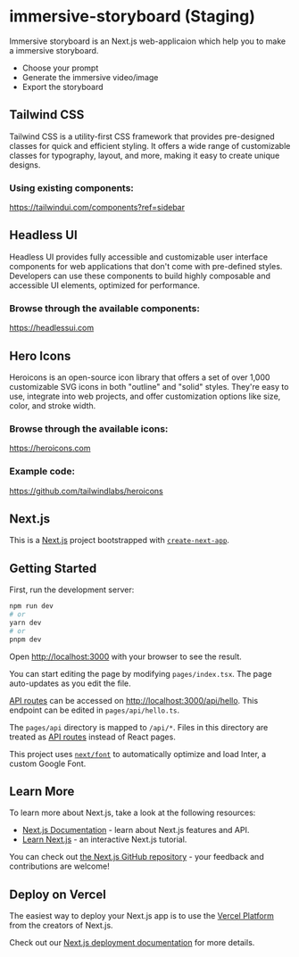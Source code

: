 # immersive-storyboard (Staging)

Immersive storyboard is an Next.js web-applicaion which help you to make a immersive storyboard.

* Choose your prompt
* Generate the immersive video/image
* Export the storyboard

## Tailwind CSS

Tailwind CSS is a utility-first CSS framework that provides pre-designed classes for quick and efficient styling. It offers a wide range of customizable classes for typography, layout, and more, making it easy to create unique designs.

### Using existing components:

https://tailwindui.com/components?ref=sidebar

## Headless UI

Headless UI provides fully accessible and customizable user interface components for web applications that don't come with pre-defined styles. Developers can use these components to build highly composable and accessible UI elements, optimized for performance.

### Browse through the available components:
https://headlessui.com

## Hero Icons

Heroicons is an open-source icon library that offers a set of over 1,000 customizable SVG icons in both "outline" and "solid" styles. They're easy to use, integrate into web projects, and offer customization options like size, color, and stroke width.

### Browse through the available icons:
https://heroicons.com

### Example code:
https://github.com/tailwindlabs/heroicons

## Next.js

This is a [Next.js](https://nextjs.org/) project bootstrapped with [`create-next-app`](https://github.com/vercel/next.js/tree/canary/packages/create-next-app).

## Getting Started

First, run the development server:

```bash
npm run dev
# or
yarn dev
# or
pnpm dev
```

Open [http://localhost:3000](http://localhost:3000) with your browser to see the result.

You can start editing the page by modifying `pages/index.tsx`. The page auto-updates as you edit the file.

[API routes](https://nextjs.org/docs/api-routes/introduction) can be accessed on [http://localhost:3000/api/hello](http://localhost:3000/api/hello). This endpoint can be edited in `pages/api/hello.ts`.

The `pages/api` directory is mapped to `/api/*`. Files in this directory are treated as [API routes](https://nextjs.org/docs/api-routes/introduction) instead of React pages.

This project uses [`next/font`](https://nextjs.org/docs/basic-features/font-optimization) to automatically optimize and load Inter, a custom Google Font.

## Learn More

To learn more about Next.js, take a look at the following resources:

- [Next.js Documentation](https://nextjs.org/docs) - learn about Next.js features and API.
- [Learn Next.js](https://nextjs.org/learn) - an interactive Next.js tutorial.

You can check out [the Next.js GitHub repository](https://github.com/vercel/next.js/) - your feedback and contributions are welcome!

## Deploy on Vercel

The easiest way to deploy your Next.js app is to use the [Vercel Platform](https://vercel.com/new?utm_medium=default-template&filter=next.js&utm_source=create-next-app&utm_campaign=create-next-app-readme) from the creators of Next.js.

Check out our [Next.js deployment documentation](https://nextjs.org/docs/deployment) for more details.





